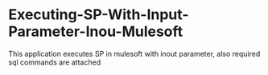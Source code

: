 # Executing-SP-With-Input-Parameter-Inou-Mulesoft
This application executes SP in mulesoft with inout parameter, also required sql commands are attached
